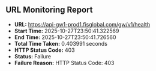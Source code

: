 ## URL Monitoring Report

- **URL:** https://api-gw1-prod1.fisglobal.com/gw/v1/health
- **Start Time:** 2025-10-27T23:50:41.322569
- **End Time:** 2025-10-27T23:50:41.726560
- **Total Time Taken:** 0.403991 seconds
- **HTTP Status Code:** 403
- **Status:** Failure
- **Failure Reason:** HTTP Status Code: 403
